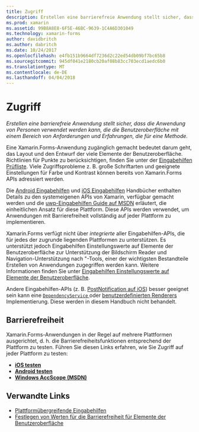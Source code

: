 ```yaml
---
title: Zugriff
description: Erstellen eine barrierefreie Anwendung stellt sicher, dass die Anwendung von Personen verwendet werden kann, die die Benutzeroberfläche mit einem Bereich von Anforderungen und Erfahrungen, die für eine Methode.
ms.prod: xamarin
ms.assetid: 99B8A8E8-6F5E-46BC-9639-1C4A6D301049
ms.technology: xamarin-forms
author: davidbritch
ms.author: dabritch
ms.date: 10/24/2017
ms.openlocfilehash: e4fb151b9664df7236d2c22ed54db09bf7bc65b8
ms.sourcegitcommit: 945df041e2180cb20af08b83cc703ecd1aedc6b0
ms.translationtype: MT
ms.contentlocale: de-DE
ms.lasthandoff: 04/04/2018
---
```

# <a name="accessibility"></a>Zugriff

_Erstellen eine barrierefreie Anwendung stellt sicher, dass die Anwendung von Personen verwendet werden kann, die die Benutzeroberfläche mit einem Bereich von Anforderungen und Erfahrungen, die für eine Methode._

Eine Xamarin.Forms-Anwendung zugänglich gemacht bedeutet darum geht, das Layout und den Entwurf der viele Elemente der Benutzeroberfläche. Richtlinien für Punkte zu berücksichtigen, finden Sie unter der [Eingabehilfen Prüfliste](~/cross-platform/app-fundamentals/accessibility.md). Viele Zugriffsprobleme z. B. große Schriftarten und geeignete Einstellungen für Farbe und Kontrast können bereits von Xamarin.Forms APIs adressiert werden.

Die [Android Eingabehilfen](~/android/app-fundamentals/accessibility.md) und [iOS Eingabehilfen](~/ios/app-fundamentals/accessibility.md) Handbücher enthalten Details zu den systemeigenen APIs von Xamarin, verfügbar gemacht werden und die [uwp-Eingabehilfen Guide auf MSDN](https://msdn.microsoft.com/windows/uwp/accessibility/basic-accessibility-information) erläutert, die einheitlichen Ansatz für diese Plattform. Diese APIs werden verwendet, um Anwendungen mit Barrierefreiheit vollständig auf jeder Plattform zu implementieren.

Xamarin.Forms verfügt nicht über *integrierte* aller Eingabehilfen-APIs, die für jedes der zugrunde liegenden Plattformen zu unterstützen. Es unterstützt jedoch Eingabehilfen Einstellungswerte auf Elemente der Benutzeroberfläche zur Unterstützung der Bildschirm Reader und Navigation-Unterstützung nach "-Tools, einer der wichtigsten Bestandteile Erstellen von Anwendungen zugegriffen werden kann. Weitere Informationen finden Sie unter [Eingabehilfen Einstellungswerte auf Elemente der Benutzeroberfläche](~/xamarin-forms/app-fundamentals/accessibility/setting-accessibility-values.md).

Andere Eingabehilfen-APIs (z. B. [PostNotification auf iOS](~/ios/app-fundamentals/accessibility.md)) besser geeignet sein kann eine [ `DependencyService` ](~/xamarin-forms/app-fundamentals/dependency-service/index.md) oder [benutzerdefinierten Renderers](~/xamarin-forms/app-fundamentals/custom-renderer/index.md) Implementierung. Diese werden in diesem Handbuch nicht behandelt.

## <a name="testing-accessibility"></a>Barrierefreiheit

Xamarin.Forms-Anwendungen in der Regel auf mehrere Plattformen ausgerichtet, d. h. die Barrierefreiheitsfunktionen entsprechend der Plattform zu testen. Führen Sie diesen Links erfahren, wie Sie Zugriff auf jeder Plattform zu testen:

- [**iOS testen**](~/ios/app-fundamentals/accessibility.md)
- [**Android testen**](~/android/app-fundamentals/accessibility.md)
- [**Windows AccScope (MSDN)**](https://msdn.microsoft.com/library/windows/desktop/dn433239)


## <a name="related-links"></a>Verwandte Links

- [Plattformübergreifende Eingabehilfen](~/cross-platform/app-fundamentals/accessibility.md)
- [Festlegen von Werten für die Barrierefreiheit für Elemente der Benutzeroberfläche](~/xamarin-forms/app-fundamentals/accessibility/setting-accessibility-values.md)
